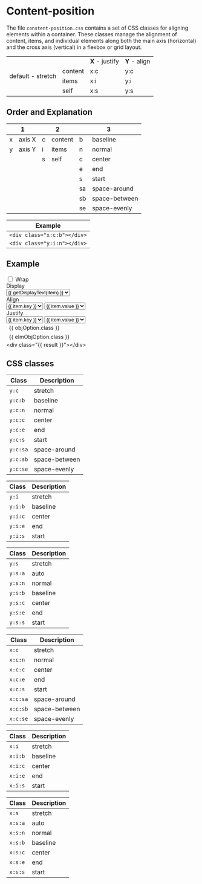 
# Content-position

The file `constent-position.css` contains a set of CSS classes for aligning elements within a container. These classes manage the alignment of content, items, and individual elements along both the main axis (horizontal) and the cross axis (vertical) in a flexbox or grid layout.

<table class="table">
  <tbody>
    <tr><td rowspan="4">default - stretch</td><td></td><td><strong>X</strong> - justify</td><td><strong>Y</strong> - align</td></tr>
    <tr><td>content</td><td>x:c</td><td>y:c</td></tr>
    <tr><td>items</td><td>x:i</td><td>y:i</td></tr>
    <tr><td>self</td><td>x:s</td><td>y:s</td></tr>
  </tbody>
</table>

## Order and Explanation

<div class="tables d:f wrap">
  <table class="table">
    <thead>
      <tr>
        <th colspan="2">1</th>
        <th colspan="2">2</th>
        <th colspan="2">3</th>
      </tr>
    </thead>
    <tbody>
      <tr><td>x</td><td>axis X</td><td>c</td><td>content</td><td>b</td><td>baseline</td></tr>
      <tr><td>y</td><td>axis Y</td><td>i</td><td>items</td><td>n</td><td>normal</td></tr>
      <tr><td></td><td></td><td>s</td><td>self</td><td>c</td><td>center</td></tr>
      <tr><td></td><td></td><td></td><td></td><td>e</td><td>end</td></tr>
      <tr><td></td><td></td><td></td><td></td><td>s</td><td>start</td></tr>
      <tr><td></td><td></td><td></td><td></td><td>sa</td><td>space-around</td></tr>
      <tr><td></td><td></td><td></td><td></td><td>sb</td><td>space-between</td></tr>
      <tr><td></td><td></td><td></td><td></td><td>se</td><td>space-evenly</td></tr>
    </tbody>
  </table>
  <table class="table">
    <thead>
      <tr>
        <th colspan="2">Example</th>
      </tr>
    </thead>
    <tbody>
      <tr><td><code>&lt;div class="x:c:b"&gt;&lt;/div&gt;</code></td></tr>
      <tr><td><code>&lt;div class="y:i:n"&gt;&lt;/div&gt;</code></td></tr>
    </tbody>
  </table>
</div>

## Example

<div class="d:f:y">
  <label class="sf-switch">
    <input v-model="hasWrap" type="checkbox" /> <span>Wrap</span>
  </label>
  <div class="d:f y:i:c">
    <div>
      Display
    </div>
    <select class="sf-select" v-model="hasDisplay">
      <option v-for="item in displays" :value="item" :key="item">{{ getDisplayText(item) }}</option>
    </select>
  </div>
  <div class="d:f y:i:c">
    <div>
      Align
    </div>
    <select class="sf-select" v-model="key" @change="onChange(key, option)">
      <option v-for="item in positions.slice(0, 3)" :value="item.key" :key="item.key">{{ item.key }}</option>
    </select>
    <select class="sf-select" v-model="option">
      <option v-for="item in options" :value="item.value" :key="item.value">{{ item.value }}</option>
    </select>
  </div>
  <div class="d:f y:i:c">
    <div>
      Justify
    </div>
    <select class="sf-select" v-model="elmKey" @change="onChange(elmKey, elmOption)">
      <option v-for="item in positions.slice(3)" :value="item.key" :key="item.key">{{ item.key }}</option>
    </select>
    <select class="sf-select" v-model="elmOption">
      <option v-for="item in elmOptions" :value="item.value" :key="item.value">{{ item.value }}</option>
    </select>
  </div>
  
  <div class="wrapper pos:r">
    <div class="pos:a t l axisX">{{ objOption.class }}</div>
    <div class="pos:a b r axisY">{{ elmObjOption.class }}</div>
    <div :class="['d:' + hasDisplay, 'box', objOption.class, elmObjOption.class, { wrap: hasWrap }]">
      <div :class="['sf-c-black:95']" />
      <div :class="['sf-c-black:95']" />
      <div :class="['sf-c-black:95']" />
    </div>
  </div>
</div>

<highlight lang="html">
&lt;div class="{{ result }}"&gt;&lt;/div&gt;
</highlight>

## CSS classes

<div class="d:f x:c:c wrap">
<table>
<thead>
<tr><th>Class</th><th>Description</th></tr>
</thead>
<tbody>
<tr><td><code>y:c</code></td><td>stretch</td></tr>
<tr><td><code>y:c:b</code></td><td>baseline</td></tr>
<tr><td><code>y:c:n</code></td><td>normal</td></tr>
<tr><td><code>y:c:c</code></td><td>center</td></tr>
<tr><td><code>y:c:e</code></td><td>end</td></tr>
<tr><td><code>y:c:s</code></td><td>start</td></tr>
<tr><td><code>y:c:sa</code></td><td>space-around</td></tr>
<tr><td><code>y:c:sb</code></td><td>space-between</td></tr>
<tr><td><code>y:c:se</code></td><td>space-evenly</td></tr>
</tbody>
</table>
<table>
<thead>
<tr><th>Class</th><th>Description</th></tr>
</thead>
<tbody>
<tr><td><code>y:i</code></td><td>stretch</td></tr>
<tr><td><code>y:i:b</code></td><td>baseline</td></tr>
<tr><td><code>y:i:c</code></td><td>center</td></tr>
<tr><td><code>y:i:e</code></td><td>end</td></tr>
<tr><td><code>y:i:s</code></td><td>start</td></tr>
</tbody>
</table>
<table>
<thead>
<tr><th>Class</th><th>Description</th></tr>
</thead>
<tbody>
<tr><td><code>y:s</code></td><td>stretch</td></tr>
<tr><td><code>y:s:a</code></td><td>auto</td></tr>
<tr><td><code>y:s:n</code></td><td>normal</td></tr>
<tr><td><code>y:s:b</code></td><td>baseline</td></tr>
<tr><td><code>y:s:c</code></td><td>center</td></tr>
<tr><td><code>y:s:e</code></td><td>end</td></tr>
<tr><td><code>y:s:s</code></td><td>start</td></tr>
</tbody>
</table>

<table>
<thead>
<tr><th>Class</th><th>Description</th></tr>
</thead>
<tbody>
<tr><td><code>x:c</code></td><td>stretch</td></tr>
<tr><td><code>x:c:n</code></td><td>normal</td></tr>
<tr><td><code>x:c:c</code></td><td>center</td></tr>
<tr><td><code>x:c:e</code></td><td>end</td></tr>
<tr><td><code>x:c:s</code></td><td>start</td></tr>
<tr><td><code>x:c:sa</code></td><td>space-around</td></tr>
<tr><td><code>x:c:sb</code></td><td>space-between</td></tr>
<tr><td><code>x:c:se</code></td><td>space-evenly</td></tr>
</tbody>
</table>
<table>
<thead>
<tr><th>Class</th><th>Description</th></tr>
</thead>
<tbody>
<tr><td><code>x:i</code></td><td>stretch</td></tr>
<tr><td><code>x:i:b</code></td><td>baseline</td></tr>
<tr><td><code>x:i:c</code></td><td>center</td></tr>
<tr><td><code>x:i:e</code></td><td>end</td></tr>
<tr><td><code>x:i:s</code></td><td>start</td></tr>
</tbody>
</table>
<table>
<thead>
<tr><th>Class</th><th>Description</th></tr>
</thead>
<tbody>
<tr><td><code>x:s</code></td><td>stretch</td></tr>
<tr><td><code>x:s:a</code></td><td>auto</td></tr>
<tr><td><code>x:s:n</code></td><td>normal</td></tr>
<tr><td><code>x:s:b</code></td><td>baseline</td></tr>
<tr><td><code>x:s:c</code></td><td>center</td></tr>
<tr><td><code>x:s:e</code></td><td>end</td></tr>
<tr><td><code>x:s:s</code></td><td>start</td></tr>
</tbody>
</table>
</div>

<script setup>
import { ref, computed } from 'vue'; 

import 'style-forge.form/src/var.css';
import 'style-forge.form/src/base.css';
import 'style-forge.form/src/global.css';
import 'style-forge.form/src/pseudo-classes.css';

import 'style-forge.form/src/switch.css';
import 'style-forge.form/src/select.css';

import 'style-forge.colors/src/colors/20/black.css';

const $class = ref(null);

const positions = 
[
  { 
    key: "align-content",
    options: [
      { axis: "y", target: "c", suffix: "", class: "y:c", value: "stretch" },
      { axis: "y", target: "c", suffix: "b", class: "y:c:b", value: "baseline" },
      { axis: "y", target: "c", suffix: "n", class: "y:c:n", value: "normal" },
      { axis: "y", target: "c", suffix: "c", class: "y:c:c", value: "center" },
      { axis: "y", target: "c", suffix: "e", class: "y:c:e", value: "end" },
      { axis: "y", target: "c", suffix: "s", class: "y:c:s", value: "start" },
      { axis: "y", target: "c", suffix: "sa", class: "y:c:sa", value: "space-around" },
      { axis: "y", target: "c", suffix: "sb", class: "y:c:sb", value: "space-between" },
      { axis: "y", target: "c", suffix: "se", class: "y:c:se", value: "space-evenly" },
    ],
  },
  {
    key: "align-items",
    options: [
      { axis: "y", target: "i", suffix: "", class: "y:i", value: "stretch" },
      { axis: "y", target: "i", suffix: "b", class: "y:i:b", value: "baseline" },
      { axis: "y", target: "i", suffix: "c", class: "y:i:c", value: "center" },
      { axis: "y", target: "i", suffix: "e", class: "y:i:e", value: "end" },
      { axis: "y", target: "i", suffix: "s", class: "y:i:s", value: "start" },
    ],
  },
  {
    key: "align-self",
    options: [
      { axis: "y", target: "s", suffix: "", class: "y:s", value: "stretch" },
      { axis: "y", target: "s", suffix: "a", class: "y:s:a", value: "auto" },
      { axis: "y", target: "s", suffix: "n", class: "y:s:n", value: "normal" },
      { axis: "y", target: "s", suffix: "b", class: "y:s:b", value: "baseline" },
      { axis: "y", target: "s", suffix: "c", class: "y:s:c", value: "center" },
      { axis: "y", target: "s", suffix: "e", class: "y:s:e", value: "end" },
      { axis: "y", target: "s", suffix: "s", class: "y:s:s", value: "start" },
    ],
  },
  {
    key: "justify-content",
    options: [
      { axis: "x", target: "c", suffix: "", class: "x:c", value: "stretch" },
      { axis: "x", target: "c", suffix: "n", class: "x:c:n", value: "normal" },
      { axis: "x", target: "c", suffix: "c", class: "x:c:c", value: "center" },
      { axis: "x", target: "c", suffix: "e", class: "x:c:e", value: "end" },
      { axis: "x", target: "c", suffix: "s", class: "x:c:s", value: "start" },
      { axis: "x", target: "c", suffix: "sa", class: "x:c:sa", value: "space-around" },
      { axis: "x", target: "c", suffix: "sb", class: "x:c:sb", value: "space-between" },
      { axis: "x", target: "c", suffix: "se", class: "x:c:se", value: "space-evenly" },
    ],
  },
  {
    key: "justify-items",
    options: [
      { axis: "x", target: "i", suffix: "", class: "x:i", value: "stretch" },
      { axis: "x", target: "i", suffix: "b", class: "x:i:b", value: "baseline" },
      { axis: "x", target: "i", suffix: "c", class: "x:i:c", value: "center" },
      { axis: "x", target: "i", suffix: "e", class: "x:i:e", value: "end" },
      { axis: "x", target: "i", suffix: "s", class: "x:i:s", value: "start" },
    ],
  },
  {
    key: "justify-self",
    options: [
      { axis: "x", target: "s", suffix: "", class: "x:s", value: "stretch" },
      { axis: "x", target: "s", suffix: "a", class: "x:s:a", value: "auto" },
      { axis: "x", target: "s", suffix: "n", class: "x:s:n", value: "normal" },
      { axis: "x", target: "s", suffix: "b", class: "x:s:b", value: "baseline" },
      { axis: "x", target: "s", suffix: "c", class: "x:s:c", value: "center" },
      { axis: "x", target: "s", suffix: "e", class: "x:s:e", value: "end" },
      { axis: "x", target: "s", suffix: "s", class: "x:s:s", value: "start" },
    ],
  },
];

const displays = ['b', 'f', 'g'];
const hasDisplay = ref('f');

const hasWrap = ref(false);

const key = ref(positions[1].key);
const option = ref(positions[1].options[2].value);
const options = computed(() => positions.find(x => x.key === key.value).options);
const objOption = computed(() => options.value.find(x => x.value === option.value) || options.value[0].value);

const elmKey = ref(positions[3].key);
const elmOption = ref(positions[3].options[2].value);
const elmOptions = computed(() => positions.find(x => x.key === elmKey.value).options);
const elmObjOption = computed(() => elmOptions.value.find(x => x.value === elmOption.value) || elmOptions.value[0].value);

const result = computed(() => {
  const wrap = hasWrap.value ? 'wrap' : null;
  return ['d:' + hasDisplay.value, wrap, objOption.value.class, elmObjOption.value.class].filter(x => x).join(' ');
});

function getDisplayText(payload) {
  if (payload === 'b') return 'block';
  if (payload === 'f') return 'flex';
  if (payload === 'g') return 'grid';
}

function onChange(k, o) {
  const i = positions.findIndex(x => x.key === k);
  const opts = positions[i].options;
  if (opts.map(x => x.value).includes(o)) return;
  const mod = i < 3 ? option : elmOption;
  mod.value = opts[0].value;
}
</script>

<style scoped>
.box {
  border: 1px solid var(--vp-c-divider);

  height: 200px;
}

.box > div {
  width: 50px;
  height: 50px;

  box-shadow: inset 0 0 1px;
}

.axisX,
.axisY {
  padding: 0.25em 0.5em;
}

.tables table {
  table-layout: fixed;
}
.table td {
  white-space: nowrap;
}
</style>
